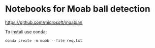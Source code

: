 # Notebooks for Moab ball detection

https://github.com/microsoft/moabian

To install use conda:
```
conda create -n moab --file req.txt
```

